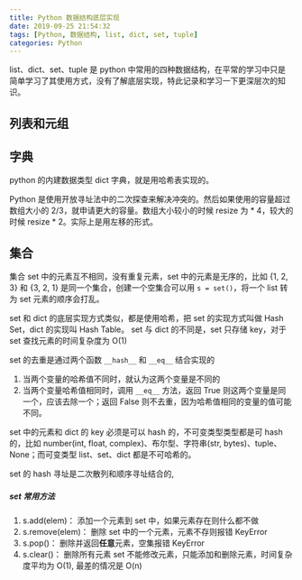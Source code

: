 ```yaml
---
title: Python 数据结构底层实现
date: 2019-09-25 21:54:32
tags: [Python, 数据结构, list, dict, set, tuple]
categories: Python
---
```


list、dict、set、tuple 是 python 中常用的四种数据结构，在平常的学习中只是简单学习了其使用方式，没有了解底层实现，特此记录和学习一下更深层次的知识。

<!--more-->

## 列表和元组

## 字典
python 的内建数据类型 dict 字典，就是用哈希表实现的。

Python 是使用开放寻址法中的二次探查来解决冲突的。然后如果使用的容量超过数组大小的 2/3，就申请更大的容量。数组大小较小的时候 resize 为 * 4，较大的时候 resize * 2。实际上是用左移的形式。

## 集合
集合 set 中的元素互不相同，没有重复元素，set 中的元素是无序的，比如 {1, 2, 3} 和 {3, 2, 1} 是同一个集合，创建一个空集合可以用 `s = set()`，将一个 list 转为 set 元素的顺序会打乱。

set 和 dict 的底层实现方式类似，都是使用哈希，把 set 的实现方式叫做 Hash Set，dict 的实现叫 Hash Table。
set 与 dict 的不同是，set 只存储 key，对于 set 查找元素的时间复杂度为 O(1)

set 的去重是通过两个函数 `__hash__` 和 `__eq__` 结合实现的
1. 当两个变量的哈希值不同时，就认为这两个变量是不同的
2. 当两个变量哈希值相同时，调用 `__eq__` 方法，返回 True 则这两个变量是同一个，应该去除一个；返回 False 则不去重，因为哈希值相同的变量的值可能不同。

set 中的元素和 dict 的 key 必须是可以 hash 的，不可变类型类型都是可 hash 的，比如 number(int, float, complex)、布尔型、字符串(str, bytes)、tuple、None；而可变类型 list、set、dict 都是不可哈希的。

set 的 hash 寻址是二次散列和顺序寻址结合的,

##### set 常用方法
1. s.add(elem)： 添加一个元素到 set 中，如果元素存在则什么都不做
2. s.remove(elem)： 删除 set 中的一个元素，元素不存则报错 KeyError
3. s.pop()： 删除并返回**任意**元素，空集报错 KeyError
4. s.clear()： 删除所有元素
set 不能修改元素，只能添加和删除元素，时间复杂度平均为 O(1), 最差的情况是 O(n)